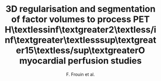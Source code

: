 ---
author: F. Frouin et al.
title: 3D regularisation and segmentation of factor volumes to process PET H\textlessinf\textgreater2\textless/inf\textgreater\textlesssup\textgreater15\textless/sup\textgreaterO myocardial perfusion studies
year: 2001
type: book
booktitle: Lecture Notes in Computer Science (including subseries Lecture Notes in Artificial Intelligence and Lecture Notes in Bioinformatics)
---